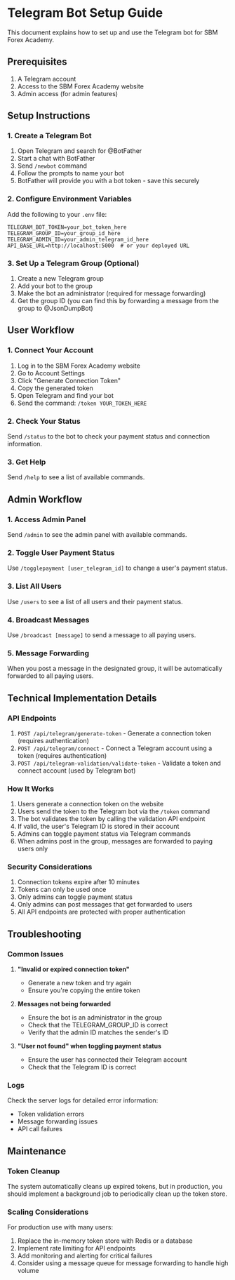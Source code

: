 # Telegram Bot Setup Guide

This document explains how to set up and use the Telegram bot for SBM Forex Academy.

## Prerequisites

1. A Telegram account
2. Access to the SBM Forex Academy website
3. Admin access (for admin features)

## Setup Instructions

### 1. Create a Telegram Bot

1. Open Telegram and search for @BotFather
2. Start a chat with BotFather
3. Send `/newbot` command
4. Follow the prompts to name your bot
5. BotFather will provide you with a bot token - save this securely

### 2. Configure Environment Variables

Add the following to your `.env` file:

```
TELEGRAM_BOT_TOKEN=your_bot_token_here
TELEGRAM_GROUP_ID=your_group_id_here
TELEGRAM_ADMIN_ID=your_admin_telegram_id_here
API_BASE_URL=http://localhost:5000  # or your deployed URL
```

### 3. Set Up a Telegram Group (Optional)

1. Create a new Telegram group
2. Add your bot to the group
3. Make the bot an administrator (required for message forwarding)
4. Get the group ID (you can find this by forwarding a message from the group to @JsonDumpBot)

## User Workflow

### 1. Connect Your Account

1. Log in to the SBM Forex Academy website
2. Go to Account Settings
3. Click "Generate Connection Token"
4. Copy the generated token
5. Open Telegram and find your bot
6. Send the command: `/token YOUR_TOKEN_HERE`

### 2. Check Your Status

Send `/status` to the bot to check your payment status and connection information.

### 3. Get Help

Send `/help` to see a list of available commands.

## Admin Workflow

### 1. Access Admin Panel

Send `/admin` to see the admin panel with available commands.

### 2. Toggle User Payment Status

Use `/togglepayment [user_telegram_id]` to change a user's payment status.

### 3. List All Users

Use `/users` to see a list of all users and their payment status.

### 4. Broadcast Messages

Use `/broadcast [message]` to send a message to all paying users.

### 5. Message Forwarding

When you post a message in the designated group, it will be automatically forwarded to all paying users.

## Technical Implementation Details

### API Endpoints

1. `POST /api/telegram/generate-token` - Generate a connection token (requires authentication)
2. `POST /api/telegram/connect` - Connect a Telegram account using a token (requires authentication)
3. `POST /api/telegram-validation/validate-token` - Validate a token and connect account (used by Telegram bot)

### How It Works

1. Users generate a connection token on the website
2. Users send the token to the Telegram bot via the `/token` command
3. The bot validates the token by calling the validation API endpoint
4. If valid, the user's Telegram ID is stored in their account
5. Admins can toggle payment status via Telegram commands
6. When admins post in the group, messages are forwarded to paying users only

### Security Considerations

1. Connection tokens expire after 10 minutes
2. Tokens can only be used once
3. Only admins can toggle payment status
4. Only admins can post messages that get forwarded to users
5. All API endpoints are protected with proper authentication

## Troubleshooting

### Common Issues

1. **"Invalid or expired connection token"**

   - Generate a new token and try again
   - Ensure you're copying the entire token

2. **Messages not being forwarded**

   - Ensure the bot is an administrator in the group
   - Check that the TELEGRAM_GROUP_ID is correct
   - Verify that the admin ID matches the sender's ID

3. **"User not found" when toggling payment status**
   - Ensure the user has connected their Telegram account
   - Check that the Telegram ID is correct

### Logs

Check the server logs for detailed error information:

- Token validation errors
- Message forwarding issues
- API call failures

## Maintenance

### Token Cleanup

The system automatically cleans up expired tokens, but in production, you should implement a background job to periodically clean up the token store.

### Scaling Considerations

For production use with many users:

1. Replace the in-memory token store with Redis or a database
2. Implement rate limiting for API endpoints
3. Add monitoring and alerting for critical failures
4. Consider using a message queue for message forwarding to handle high volume

